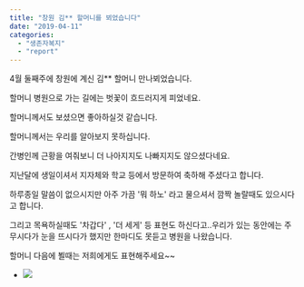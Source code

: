 ```yaml
---
title: "창원 김** 할머니를 뵈었습니다"
date: "2019-04-11"
categories: 
  - "생존자복지"
  - "report"
---
```


4월 둘째주에 창원에 계신 김\*\* 할머니 만나뵈었습니다.

할머니 병원으로 가는 길에는 벗꽃이 흐드러지게 피었네요.

할머니께서도 보셨으면 좋아하실것 같습니다.

할머니께서는 우리를 알아보지 못하십니다.

간병인께 근황을 여줘보니 더 나아지지도 나빠지지도 않으셨다네요.

지난달에 생일이셔서 지자체와 학교 등에서 방문하여 축하해 주셨다고 합니다.

하루종일 말씀이 없으시지만 아주 가끔 '뭐 하노' 라고 물으셔서 깜짝 놀랄때도 있으시다고 합니다.

그리고 목욕하실때도 '차갑다' , '더 세게' 등 표현도 하신다고..우리가 있는 동안에는 주무시다가 눈을 뜨시다가 했지만 한마디도 못듣고 병원을 나왔습니다.

할머니 다음에 뵐때는 저희에게도 표현해주세요~~

- ![](https://r2.womenandwar.net/2019/04/0411-사진_김양주할머니-1-576x1024.jpg)
